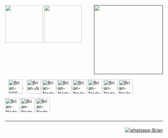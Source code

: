 <link rel="stylesheet" href="https://cdn.jsdelivr.net/gh/devicons/devicon@v2.14.0/devicon.min.css">


<div>
  <a href="https://github.com/BrianRonin"></a>
  <img height="120em"
    src="https://github-readme-stats.vercel.app/api?username=BrianRonin&show_icons=true&theme=cobalt&)](https://github.com/anuraghazra/github-readme-stats"
    alt="">
  <img height="120em"
    src="https://github-readme-stats.vercel.app/api/top-langs/?username=BrianRonin&langs_count=16&layout=compact&show_icons=true&theme=cobalt&)](https://github.com/anuraghazra/github-readme-stats"
    alt="">
  <a href=""><img width="220px" align="right"
      src="https://media.discordapp.net/attachments/724832747679645757/949580355457908766/profile.gif" alt=""></a>
</div>



<div style="display: inline-block;"><br>
  <a href="https://github.com/BrianRonin/Aprendendo_CSS">
    <img align="center" margin-right="100px" alt="Brian-CSS" width="45" style="margin-left: 10px;"
      src="https://cdn.jsdelivr.net/gh/devicons/devicon/icons/css3/css3-plain-wordmark.svg" />
  </a>
  <a href="https://github.com/BrianRonin/Aprofundando_no_JavaSript">
    <img align="center" margin-right="40px" alt="Brian-Js" width="45" style="margin-left: 10px;"
      src="https://cdn.jsdelivr.net/gh/devicons/devicon/icons/javascript/javascript-original.svg" />
  </a>
  <a href="https://github.com/BrianRonin/Agenda">
    <img align="center" alt="Brian-NodeJs" width="45"
      src="https://cdn.jsdelivr.net/gh/devicons/devicon/icons/nodejs/nodejs-original.svg" />
  </a>
  <a href="https://github.com/BrianRonin/Aprofundando_no_Bootstrap">
    <img align="center" alt="Brian-NodeJs" width="45"
      src="https://cdn.jsdelivr.net/gh/devicons/devicon/icons/bootstrap/bootstrap-plain-wordmark.svg" />
  </a>
  <a href="https://github.com/BrianRonin/Aprendendo_JQuery">
    <img align="center" alt="Brian-NodeJs" width="45"
      src="https://cdn.jsdelivr.net/gh/devicons/devicon/icons/jquery/jquery-plain-wordmark.svg" />
  </a>
  <a href="https://github.com/BrianRonin/Iniciando_React">
    <img align="center" alt="Brian-NodeJs" width="45"
      src="https://cdn.jsdelivr.net/gh/devicons/devicon/icons/react/react-original-wordmark.svg" />
  </a>
  <a href="https://github.com/BrianRonin/Apredendo_a_criar_uma_API_REST">
    <img align="center" alt="Brian-NodeJs" width="45"
      src="https://cdn.jsdelivr.net/gh/devicons/devicon/icons/mysql/mysql-original-wordmark.svg" />
  </a>
  <a href="https://github.com/BrianRonin/Agenda">
    <img align="center" alt="Brian-NodeJs" width="45"
      src="https://cdn.jsdelivr.net/gh/devicons/devicon/icons/mongodb/mongodb-original-wordmark.svg" />
  </a>

  <img align="center" alt="Brian-NodeJs" width="45"
    src="https://cdn.jsdelivr.net/gh/devicons/devicon/icons/typescript/typescript-plain.svg" />
  <img align="center" alt="Brian-NodeJs" width="45"
    src="https://cdn.jsdelivr.net/gh/devicons/devicon/icons/jest/jest-plain.svg" />
  <a href="https://github.com/BrianRonin/Agenda">
    <img align="center" alt="Brian-NodeJs" width="45"
      src="https://cdn.jsdelivr.net/gh/devicons/devicon/icons/express/express-original.svg" />
  </a>


</div>
<hr />

<div style="margin-top: 20px; text-align: right;">
  <!--- <a align="center" href="https://www.linkedin.com/in/brian-matias-3a5920189/"><img
      src="https://img.shields.io/badge/LinkedIn-0077B5?style=for-the-badge&logo=linkedin&logoColor=white"
      alt="Brian-Linkedin"></a> -->
  <a align="center" href="https://web.whatsapp.com/send?phone=19996558069" target="_blank"><img
      src="https://img.shields.io/badge/WhatsApp-25D366?style=for-the-badge&logo=whatsapp&logoColor=white"
      alt="whatsapp-Brian"></a>
</div>
